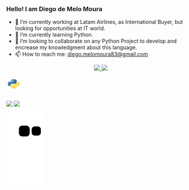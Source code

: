 ### Hello! I am Diego de Melo Moura




- 🔭 I’m currently working at Latam Airlines, as International Buyer, but looking for opportunities at IT world.
- 🌱 I’m currently learning Python.
- 👯 I’m looking to collaborate on any Python Project to develop and encrease my knowledgment about this language. 
- 📫 How to reach me: diego.melomoura83@gmail.com



<div align="center">
  <a href="https://github.com/DiegoMMoura">
  <img height="150em" src="https://github-readme-stats.vercel.app/api?username=diegommoura&show_icons=true&theme=dark&include_all_commits=true&count_private=true"/>
  <img height="150em" src="https://github-readme-stats.vercel.app/api/top-langs/?username=diegommoura&layout=compact&langs_count=7&theme=dark"/>
</div>

<div style="display: inline_block"><br>
  <img align="center" alt="Rafa-Python" height="30" width="40" src="https://raw.githubusercontent.com/devicons/devicon/master/icons/python/python-original.svg">
</div>
  
  
  ##
  
 <div> 
   <a href = "mailto:diego.melomoura83@gmail.com"><img src="https://img.shields.io/badge/-Gmail-%23333?style=for-the-badge&logo=gmail&logoColor=white" target="_blank"></a>
  <a href="https://www.linkedin.com/in/dmm-6a870747" target="_blank"><img src="https://img.shields.io/badge/-LinkedIn-%230077B5?style=for-the-badge&logo=linkedin&logoColor=white" target="_blank"></a> 

  ![Snake animation](https://github.com/rafaballerini/rafaballerini/blob/output/github-contribution-grid-snake.svg)   
   
 </div> 
  
  
  




